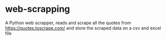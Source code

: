 # web-scrapping
A Python web scrapper, reads and scrape all the quotes from https://quotes.toscrape.com/ and store the scraped data on a csv and excel file
